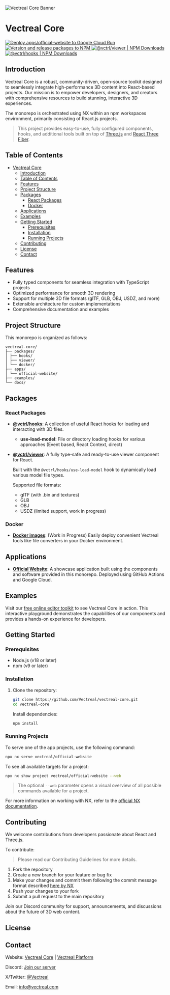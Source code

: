 ![Vectreal Core Banner](https://storage.googleapis.com/documentation-assets/vectreal-core-banner.png)

# Vectreal Core

[![Deploy apps/official-website to Google Cloud Run](https://img.shields.io/github/actions/workflow/status/vectreal/vectreal-core/deploy-official-website.yaml?logo=github&logoColor=%23fc6c18&label=Deploy%20apps%2Fofficial-website%20to%20Google%20Cloud%20Run&color=%23fc6c18)
](https://github.com/Vectreal/vectreal-core/actions/workflows/deploy-official-website.yaml) [![Version and release packages to NPM](https://img.shields.io/github/actions/workflow/status/vectreal/vectreal-core/version-release.yaml?logo=github&logoColor=%23fc6c18&label=Version%20and%20release%20packages%20to%20NPM&color=%23fc6c18)
](https://github.com/Vectreal/vectreal-core/actions/workflows/version-release.yaml) [![@vctrl/viewer | NPM Downloads](https://img.shields.io/npm/dm/%40vctrl%2Fviewer?logo=npm&logoColor=%23fc6c18&label=%40vctrl%2Fviewer%20%7C%20NPM%20Downloads&color=%23fc6c18)](https://npmjs.com/package/@vctrl/viewer)
[![@vctrl/hooks | NPM Downloads](https://img.shields.io/npm/dm/%40vctrl%2Fhooks?logo=npm&logoColor=%23fc6c18&label=%40vctrl%2Fhooks%20%7C%20NPM%20Downloads&color=%23fc6c18)](https://www.npmjs.com/package/@vctrl/hooks)

## Introduction

Vectreal Core is a robust, community-driven, open-source toolkit designed to seamlessly integrate high-performance 3D content into React-based projects. Our mission is to empower developers, designers, and creators with comprehensive resources to build stunning, interactive 3D experiences.

The monorepo is orchestrated using NX within an npm workspaces environment, primarily consisting of React.js projects.

> This project provides easy-to-use, fully configured components, hooks, and additional tools built on top of [Three.js](https://github.com/mrdoob/three.js) and [React Three Fiber](https://github.com/pmndrs/react-three-fiber).

## Table of Contents

- [Vectreal Core](#vectreal-core)
  - [Introduction](#introduction)
  - [Table of Contents](#table-of-contents)
  - [Features](#features)
  - [Project Structure](#project-structure)
  - [Packages](#packages)
    - [React Packages](#react-packages)
    - [Docker](#docker)
  - [Applications](#applications)
  - [Examples](#examples)
  - [Getting Started](#getting-started)
    - [Prerequisites](#prerequisites)
    - [Installation](#installation)
    - [Running Projects](#running-projects)
  - [Contributing](#contributing)
  - [License](#license)
  - [Contact](#contact)

## Features

- Fully typed components for seamless integration with TypeScript projects
- Optimized performance for smooth 3D rendering
- Support for multiple 3D file formats (glTF, GLB, OBJ, USDZ, and more)
- Extensible architecture for custom implementations
- Comprehensive documentation and examples

## Project Structure

This monorepo is organized as follows:

```
vectreal-core/
├── packages/
│ ├── hooks/
│ ├── viewer/
│ └── docker/
├── apps/
│ └── official-website/
├── examples/
└── docs/
```

## Packages

### React Packages

- **[@vctrl/hooks](https://github.com/Vectreal/vectreal-core/tree/main/packages/hooks)**: A collection of useful React hooks for loading and interacting with 3D files.

  - **use-load-model**: File or directory loading hooks for various approaches (Event based, React Context, direct)

- **[@vctrl/viewer](https://github.com/Vectreal/vectreal-core/tree/main/packages/viewer)**: A fully type-safe and ready-to-use viewer component for React.

  Built with the `@vctrl/hooks/use-load-model` hook to dynamically load various model file types.

  Supported file formats:

  - glTF (with .bin and textures)
  - GLB
  - OBJ
  - USDZ (limited support, work in progress)

### Docker

- **[Docker images](https://github.com/Vectreal/vectreal-core/tree/main/packages/docker)**: (Work in Progress) Easily deploy convenient Vectreal tools like file converters in your Docker environment.

## Applications

- **[Official Website](https://github.com/Vectreal/vectreal-core/tree/main/apps/official-website)**: A showcase application built using the components and software provided in this monorepo. Deployed using GitHub Actions and Google Cloud.

## Examples

Visit our [free online editor toolkit](https://core.vectreal.com/editor) to see Vectreal Core in action. This interactive playground demonstrates the capabilities of our components and provides a hands-on experience for developers.

## Getting Started

### Prerequisites

- Node.js (v18 or later)
- npm (v9 or later)

### Installation

1. Clone the repository:

   ```bash
   git clone https://github.com/Vectreal/vectreal-core.git
   cd vectreal-core
   ```

   Install dependencies:

   ```bash
   npm install
   ```

### Running Projects

To serve one of the app projects, use the following command:

```bash
npx nx serve vectreal/official-website
```

To see all available targets for a project:

```bash
npx nx show project vectreal/official-website --web
```

> The optional `--web` parameter opens a visual overview of all possible commands available for a project.

For more information on working with NX, refer to the [official NX documentation](https://nx.dev/getting-started/tutorials/react-monorepo-tutorial#project-details-container).

## Contributing

We welcome contributions from developers passionate about React and Three.js.

To contribute:

> Please read our Contributing Guidelines for more details.

1. Fork the repository
2. Create a new branch for your feature or bug fix
3. Make your changes and commit them following the commit message format described [here by NX](https://nx.dev/recipes/nx-release/get-started-with-nx-release)
4. Push your changes to your fork
5. Submit a pull request to the main repository

Join our Discord community for support, announcements, and discussions about the future of 3D web content.

## License

## Contact

Website: [Vectreal Core](https://core.vectreal.com) | [Vectreal Platform](https://vectreal.com)

Discord: [Join our server](https://discord.gg/2wMKRyFE)

X/Twitter: [@Vectreal](https://x.com/vectreal)

Email: info@vectreal.com
